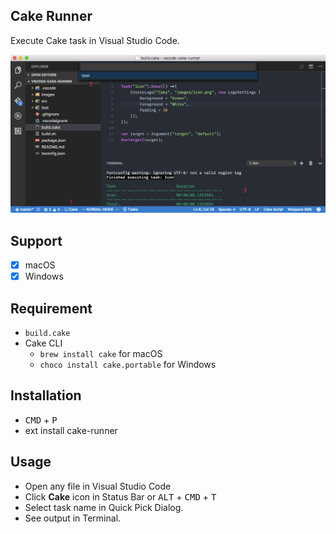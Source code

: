 ## Cake Runner

Execute Cake task in Visual Studio Code.

![](https://github.com/wk-j/vscode-cake-runner/raw/master/images/runner.png)

## Support

- [x] macOS
- [x] Windows

## Requirement

- `build.cake`
- Cake CLI
  - `brew install cake` for macOS
  - `choco install cake.portable` for Windows

## Installation

- <kbd>CMD</kbd> + <kbd>P</kbd>
- ext install cake-runner

## Usage

- Open any file in Visual Studio Code
- Click **Cake** icon in Status Bar or <kbd>ALT</kbd> + <kbd>CMD</kbd> + <kbd>T</kbd>
- Select task name in Quick Pick Dialog.
- See output in Terminal.